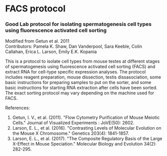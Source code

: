 # FACS protocol  
### Good Lab protocol for isolating spermatogenesis cell types using fluorescence activated cell sorting  

Modified from Getun et al. 2011  
Contributors: Pamela K. Shaw, Dan Vanderpool, Sara Keeble, Colin Callahan, Erica L. Larson, Emily E.K. Kopania  

This is a protocol to isolate cell types from mouse testes at different stages of spermatogenesis using fluorescence activated cell sorting (FACS) and extract RNA for cell-type specific expression analyses. The protocol includes reagent preparation, mouse dissection, testis dissasociation, some basic instructions for preparing samples to put on the sorter, and some basic instructions for starting RNA extraction after cells have been sorted. The exact sorting protocol may vary depending on the machine used for FACS.  


References:
1. Getun, I. V., et al. (2011). "Flow Cytometry Purification of Mouse Meiotic Cells." Journal of Visualized Experiments : JoVE(50): 2602.
2. Larson, E. L., et al. (2016). "Contrasting Levels of Molecular Evolution on the Mouse X Chromosome." Genetics 203(4): 1841-1857.
3. Larson, E. L., et al. (2017). "The Composite Regulatory Basis of the Large X-Effect in Mouse Speciation." Molecular Biology and Evolution 34(2): 282-295.

